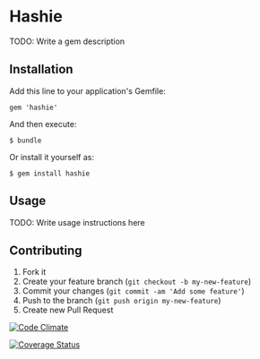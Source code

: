 # Hashie

TODO: Write a gem description

## Installation

Add this line to your application's Gemfile:

    gem 'hashie'

And then execute:

    $ bundle

Or install it yourself as:

    $ gem install hashie

## Usage

TODO: Write usage instructions here

## Contributing

1. Fork it
2. Create your feature branch (`git checkout -b my-new-feature`)
3. Commit your changes (`git commit -am 'Add some feature'`)
4. Push to the branch (`git push origin my-new-feature`)
5. Create new Pull Request

[![Code Climate](https://codeclimate.com/repos/51dbca00f3ea002d1f0030f8/badges/a309dd9d03d5c412eb69/gpa.png)](https://codeclimate.com/repos/51dbca00f3ea002d1f0030f8/feed)

[![Coverage Status](https://coveralls.io/repos/PanfilovDenis/hashie/badge.png)](https://coveralls.io/r/PanfilovDenis/hashie)

